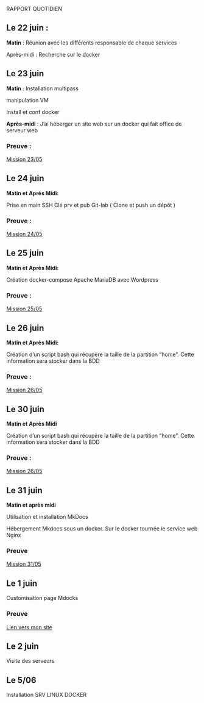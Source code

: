 RAPPORT QUOTIDIEN


## Le 22 juin : 

**Matin** : Réunion avec les différents responsable de chaque services


Après-midi :
Recherche sur le docker 




## Le 23 juin 

**Matin** : Installation multipass
 
manipulation VM

Install et conf docker 

**Après-midi** : J’ai héberger un site web sur un docker qui fait office de serveur web

### Preuve : 

[Mission 23/05](/Stage%20CD%2072/Mission/Mission%20du%2023.05/)




## Le 24 juin


**Matin et Après Midi:** 

Prise en main SSH 
Clé prv et pub
Git-lab ( Clone et push un dépôt ) 

### Preuve :

[Mission 24/05](/Stage%20CD%2072/Mission/Mission%20du%2024.05/)



## Le 25 juin 

**Matin et Après Midi:** 

Création docker-compose
Apache MariaDB
avec Wordpress

### Preuve :

[Mission 25/05](/Stage%20CD%2072/Mission/Mission%20du%2025.05/)



## Le 26 juin 

**Matin et Après Midi:**  

Création d’un script bash qui récupère la taille de la partition “home”. Cette information sera stocker dans la BDD

### Preuve :

[Mission 26/05](/Stage%20CD%2072/Mission/Mission%20du%2026.05/)



## Le 30 juin 

**Matin et Après Midi**

Création d’un script bash qui récupère la taille de la partition “home”. Cette information sera stocker dans la BDD


### Preuve :

[Mission 26/05](/Stage%20CD%2072/Mission/Mission%20du%2026.05/)



## Le 31 juin 

**Matin et après midi**

Utilisation et installation MkDocs

Hébergement Mkdocs sous un docker. Sur le docker tournée le service web Nginx

### Preuve 

[Mission 31/05](/Stage%20CD%2072/Mission/Mission%20du%2031.05/)


## Le 1 juin

Customisation page Mdocks 

### Preuve 

[Lien vers mon site](http://51.79.83.150:19223/antonin.lucas/)


## Le 2 juin

Visite des serveurs 


## Le 5/06 

Installation SRV LINUX DOCKER 







































































